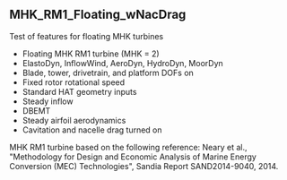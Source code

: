 ## MHK_RM1_Floating_wNacDrag

Test of features for floating MHK turbines

- Floating MHK RM1 turbine (MHK = 2)
- ElastoDyn, InflowWind, AeroDyn, HydroDyn, MoorDyn
- Blade, tower, drivetrain, and platform DOFs on
- Fixed rotor rotational speed
- Standard HAT geometry inputs
- Steady inflow
- DBEMT
- Steady airfoil aerodynamics
- Cavitation and nacelle drag turned on

MHK RM1 turbine based on the following reference:
Neary et al., "Methodology for Design and Economic Analysis of Marine Energy 
Conversion (MEC) Technologies", Sandia Report SAND2014-9040, 2014.
